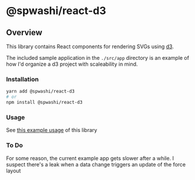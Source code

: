 # @spwashi/react-d3

## Overview

This library contains React components for rendering SVGs using [d3](https://d3js.org/).

The included sample application in the `./src/app` directory is an example of how I'd organize a d3 project with scaleability in mind.

### Installation

```bash
yarn add @spwashi/react-d3
# or
npm install @spwashi/react-d3
```

### Usage

See [this example usage](https://github.com/spwashi/react-d3/blob/master/src/App.tsx) of this library


### To Do

For some reason, the current example app gets slower after a while. I suspect there's a leak when a data change triggers an update of the force layout